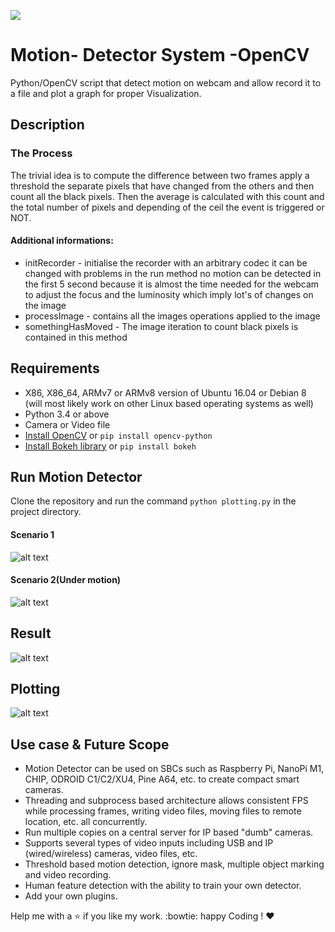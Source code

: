 ![](https://img.shields.io/badge/Made%20with%20%3C3%20in-python-red.svg)

# Motion- Detector System -OpenCV 
Python/OpenCV script that detect motion on webcam and allow record it to a file and plot a graph for proper Visualization.

## Description 

### The Process 

The trivial idea is to compute the difference between two frames apply a threshold the separate pixels that have changed from the others and then count all the black pixels. Then the average is calculated with this count and the total number of pixels and depending of the ceil the event is triggered or NOT.

#### Additional informations: 
* initRecorder - initialise the recorder with an arbitrary codec it can be changed with problems
in the run method no motion can be detected in the first 5 second because it is almost the time needed for the webcam to adjust the focus and the luminosity which imply lot's of changes on the image
* processImage - contains all the images operations applied to the image
* somethingHasMoved - The image iteration to count black pixels is contained in this method

## Requirements

* X86, X86_64, ARMv7 or ARMv8 version of Ubuntu 16.04 or Debian 8 (will most likely work on other Linux based operating systems as well)
* Python 3.4 or above 
* Camera or Video file
* [Install OpenCV](https://opencv.org/) or `pip install opencv-python`
* [Install Bokeh library](https://bokeh.pydata.org/en/latest/) or `pip install bokeh`

## Run Motion Detector
Clone the repository and run the command `python plotting.py` in the project directory.

#### Scenario 1

![alt text](https://github.com/ashutoshtiwari13/Motion-Detector/blob/master/SS1.png)

#### Scenario 2(Under motion) 

![alt text](https://github.com/ashutoshtiwari13/Motion-Detector/blob/master/SS2.png)

## Result 

![alt text](https://github.com/ashutoshtiwari13/Motion-Detector/blob/master/SS3.png)

## Plotting
![alt text](https://github.com/ashutoshtiwari13/Motion-Detector/blob/master/SS4.png)

## Use case & Future Scope 
* Motion Detector can be used on SBCs such as Raspberry Pi, NanoPi M1, CHIP, ODROID C1/C2/XU4, Pine A64, etc. to create compact smart cameras. 
* Threading and subprocess based architecture allows consistent FPS while processing frames, writing video files, moving files to remote location, etc. all concurrently.
* Run multiple copies on a central server for IP based "dumb" cameras.
* Supports several types of video inputs including USB and IP (wired/wireless) cameras, video files, etc.
* Threshold based motion detection, ignore mask, multiple object marking and video recording.
 * Human feature detection with the ability to train your own detector.
* Add your own plugins.

Help me with a :star: if you like my work. :bowtie:
happy Coding ! :heart:
